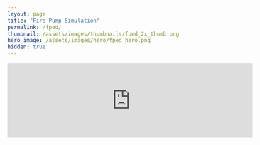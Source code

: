 ```yaml
---
layout: page
title: "Fire Pump Simulation"
permalink: /fped/
thumbnail: /assets/images/thumbnails/fped_2x_thumb.png
hero_image: /assets/images/hero/fped_hero.png
hidden: true
---
```


<iframe frameborder="0" src="https://itch.io/embed/1627219" width="552" height="167"><a href="https://evandeist.itch.io/virtual-warehouse">Virtual Warehouse by evandeist</a></iframe>